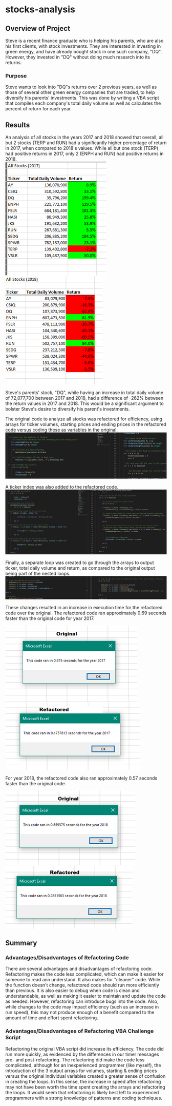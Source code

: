 # stocks-analysis

## Overview of Project
Steve is a recent finance graduate who is helping his parents, who are also his first clients, with stock investments.  They are interested in investing in green energy, and have already bought stock in one such company, "DQ".  However, they invested in "DQ" without doing much research into its returns.  

### Purpose
Steve wants to look into "DQ"s returns over 2 previous years, as well as those of several other green energy companies that are traded, to help diversify his parents' investments. This was done by writing a VBA script that compiles each company's total daily volume as well as calculates the percent of return for each year.  

## Results
An analysis of all stocks in the years 2017 and 2018 showed that overall, all but 2 stocks (TERP and RUN) had a significantly higher percentage of return in 2017, when compared to 2018's values.  While all but one stock (TERP) had positive returns in 2017, only 2 (ENPH and RUN) had positive returns in 2018.  
![2017 Green Stocks Performance](https://github.com/MischievousBadger/stock-analysis/blob/f99debb7be0f8effd18ce61b290ac355b4e45114/Resources/stocks_performance_2017.PNG)  ![2018 Green Stocks Performance](https://github.com/MischievousBadger/stock-analysis/blob/f99debb7be0f8effd18ce61b290ac355b4e45114/Resources/stocks_performance_2018.PNG) 

Steve's parents' stock, "DQ", while having an increase in total daily volume of 72,077,700 between 2017 and 2018, had a difference of -262% between the return values in 2017 and 2018.  This would be a significant argument to bolster Steve's desire to diversify his parent's investments.  

The original code to analyze all stocks was refactored for efficiency, using arrays for ticker volumes, starting prices and ending prices in the refactored code versus coding these as variables in the original. 
![variables_vs_arrays](https://github.com/MischievousBadger/stock-analysis/blob/22d2c7ade4fd87ce27819b8a0838b6626bf73015/Resources/variables_vs_arrays.PNG)

A ticker index was also added to the refactored code.  
![volume_increase_ticker](https://github.com/MischievousBadger/stock-analysis/blob/22d2c7ade4fd87ce27819b8a0838b6626bf73015/Resources/volume_increase_ticker.PNG)

Finally, a separate loop was created to go through the arrays to output ticker, total daily volume and return, as compared to the original output being part of the nested loops. 
![data_output_ticker](https://github.com/MischievousBadger/stock-analysis/blob/22d2c7ade4fd87ce27819b8a0838b6626bf73015/Resources/data_output_ticker.PNG)

These changes resulted in an increase in execution time for the refactored code over the original. The refactored code ran approximately 0.69 seconds faster than the original code for year 2017.

![2017 Original Code](https://github.com/MischievousBadger/stock-analysis/blob/3a7bfefe46311693053ca32edfd5d974e095aa9c/Resources/original_script_2017.PNG) 
![2017 Refactored Code](https://github.com/MischievousBadger/stock-analysis/blob/8ed190488bab300bedf14972d1bbd205ab61e8a7/Resources/VBA_Challenge_2017_1.png) 

For year 2018, the refactored code also ran approximately 0.57 seconds faster than the original code.

![2018 Original Code](https://github.com/MischievousBadger/stock-analysis/blob/main/Resources/original_script_2018.PNG) 
![2018 Refactored Code](https://github.com/MischievousBadger/stock-analysis/blob/8ed190488bab300bedf14972d1bbd205ab61e8a7/Resources/VBA_Challenge_2018.PNG)

## Summary
### Advantages/Disadvantages of Refactoring Code
There are several advantages and disadvantages of refactoring code.  Refactoring makes the code less complicated, which can make it easier for someone to read ann understand.  It also makes for "cleaner" code.  While the function doesn't change, refactored code should run  more efficiently than previous.  It is also easier to debug when code is clean and understandable, as well as making it easier to maintain and update the code as needed. However, refactoring can introduce bugs into the code.  Also, while changes to the code may impact efficiency (such as an increase in run speed), this may not produce enough of a benefit compared to the amount of time and effort spent refactoring.  

### Advantages/Disadvantages of Refactoring VBA Challenge Script
Refactoring the original VBA script did increase its efficiency.  The code did run more quickly, as evidenced by the differences in our timer messages pre- and post-refactoring. The refactoring did make the code less complicated, although for an inexperienced programmer (like myself), the introduction of the 3 output arrays for volumes, starting & ending prices versus the original individual variables created a greater sense of confusion in creating the loops.  In this sense, the increase in speed after refactoring may not have been worth the time spent creating the arrays and refactoring the loops.  It would seem that refactoring is likely best left to experienced programmers with a strong knowledge of patterns and coding techniques.    

